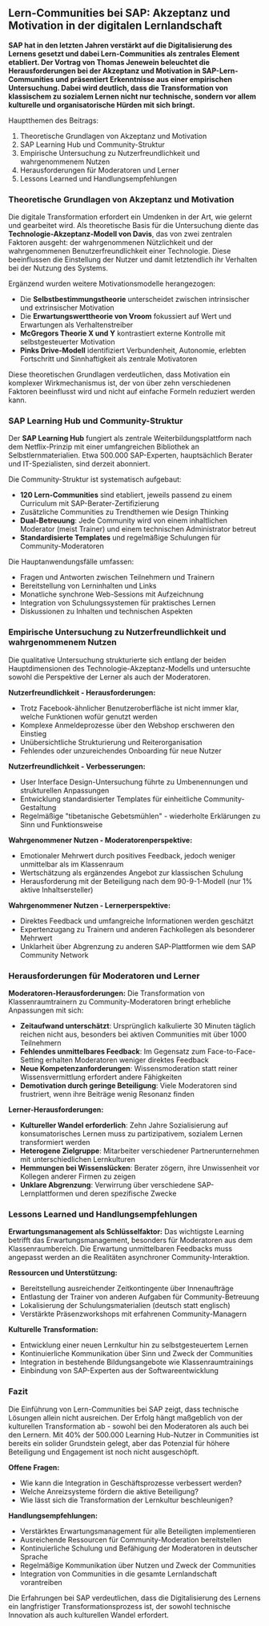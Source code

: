 ## Lern-Communities bei SAP: Akzeptanz und Motivation in der digitalen Lernlandschaft

**SAP hat in den letzten Jahren verstärkt auf die Digitalisierung des Lernens gesetzt und dabei Lern-Communities als zentrales Element etabliert. Der Vortrag von Thomas Jenewein beleuchtet die Herausforderungen bei der Akzeptanz und Motivation in SAP-Lern-Communities und präsentiert Erkenntnisse aus einer empirischen Untersuchung. Dabei wird deutlich, dass die Transformation von klassischem zu sozialem Lernen nicht nur technische, sondern vor allem kulturelle und organisatorische Hürden mit sich bringt.**

Hauptthemen des Beitrags:
1. Theoretische Grundlagen von Akzeptanz und Motivation
2. SAP Learning Hub und Community-Struktur
3. Empirische Untersuchung zu Nutzerfreundlichkeit und wahrgenommenem Nutzen
4. Herausforderungen für Moderatoren und Lerner
5. Lessons Learned und Handlungsempfehlungen

### Theoretische Grundlagen von Akzeptanz und Motivation

Die digitale Transformation erfordert ein Umdenken in der Art, wie gelernt und gearbeitet wird. Als theoretische Basis für die Untersuchung diente das **Technologie-Akzeptanz-Modell von Davis**, das von zwei zentralen Faktoren ausgeht: der wahrgenommenen Nützlichkeit und der wahrgenommenen Benutzerfreundlichkeit einer Technologie. Diese beeinflussen die Einstellung der Nutzer und damit letztendlich ihr Verhalten bei der Nutzung des Systems.

Ergänzend wurden weitere Motivationsmodelle herangezogen:
- Die **Selbstbestimmungstheorie** unterscheidet zwischen intrinsischer und extrinsischer Motivation
- Die **Erwartungswerttheorie von Vroom** fokussiert auf Wert und Erwartungen als Verhaltenstreiber
- **McGregors Theorie X und Y** kontrastiert externe Kontrolle mit selbstgesteuerter Motivation
- **Pinks Drive-Modell** identifiziert Verbundenheit, Autonomie, erlebten Fortschritt und Sinnhaftigkeit als zentrale Motivatoren

Diese theoretischen Grundlagen verdeutlichen, dass Motivation ein komplexer Wirkmechanismus ist, der von über zehn verschiedenen Faktoren beeinflusst wird und nicht auf einfache Formeln reduziert werden kann.

### SAP Learning Hub und Community-Struktur

Der **SAP Learning Hub** fungiert als zentrale Weiterbildungsplattform nach dem Netflix-Prinzip mit einer umfangreichen Bibliothek an Selbstlernmaterialien. Etwa 500.000 SAP-Experten, hauptsächlich Berater und IT-Spezialisten, sind derzeit abonniert. 

Die Community-Struktur ist systematisch aufgebaut:
- **120 Lern-Communities** sind etabliert, jeweils passend zu einem Curriculum mit SAP-Berater-Zertifizierung
- Zusätzliche Communities zu Trendthemen wie Design Thinking
- **Dual-Betreuung**: Jede Community wird von einem inhaltlichen Moderator (meist Trainer) und einem technischen Administrator betreut
- **Standardisierte Templates** und regelmäßige Schulungen für Community-Moderatoren

Die Hauptanwendungsfälle umfassen:
- Fragen und Antworten zwischen Teilnehmern und Trainern
- Bereitstellung von Lerninhalten und Links
- Monatliche synchrone Web-Sessions mit Aufzeichnung
- Integration von Schulungssystemen für praktisches Lernen
- Diskussionen zu Inhalten und technischen Aspekten

### Empirische Untersuchung zu Nutzerfreundlichkeit und wahrgenommenem Nutzen

Die qualitative Untersuchung strukturierte sich entlang der beiden Hauptdimensionen des Technologie-Akzeptanz-Modells und untersuchte sowohl die Perspektive der Lerner als auch der Moderatoren.

**Nutzerfreundlichkeit - Herausforderungen:**
- Trotz Facebook-ähnlicher Benutzeroberfläche ist nicht immer klar, welche Funktionen wofür genutzt werden
- Komplexe Anmeldeprozesse über den Webshop erschweren den Einstieg
- Unübersichtliche Strukturierung und Reiterorganisation
- Fehlendes oder unzureichendes Onboarding für neue Nutzer

**Nutzerfreundlichkeit - Verbesserungen:**
- User Interface Design-Untersuchung führte zu Umbenennungen und strukturellen Anpassungen
- Entwicklung standardisierter Templates für einheitliche Community-Gestaltung
- Regelmäßige "tibetanische Gebetsmühlen" - wiederholte Erklärungen zu Sinn und Funktionsweise

**Wahrgenommener Nutzen - Moderatorenperspektive:**
- Emotionaler Mehrwert durch positives Feedback, jedoch weniger unmittelbar als im Klassenraum
- Wertschätzung als ergänzendes Angebot zur klassischen Schulung
- Herausforderung mit der Beteiligung nach dem 90-9-1-Modell (nur 1% aktive Inhaltsersteller)

**Wahrgenommener Nutzen - Lernerperspektive:**
- Direktes Feedback und umfangreiche Informationen werden geschätzt
- Expertenzugang zu Trainern und anderen Fachkollegen als besonderer Mehrwert
- Unklarheit über Abgrenzung zu anderen SAP-Plattformen wie dem SAP Community Network

### Herausforderungen für Moderatoren und Lerner

**Moderatoren-Herausforderungen:**
Die Transformation von Klassenraumtrainern zu Community-Moderatoren bringt erhebliche Anpassungen mit sich:
- **Zeitaufwand unterschätzt**: Ursprünglich kalkulierte 30 Minuten täglich reichen nicht aus, besonders bei aktiven Communities mit über 1000 Teilnehmern
- **Fehlendes unmittelbares Feedback**: Im Gegensatz zum Face-to-Face-Setting erhalten Moderatoren weniger direktes Feedback
- **Neue Kompetenzanforderungen**: Wissensmoderation statt reiner Wissensvermittlung erfordert andere Fähigkeiten
- **Demotivation durch geringe Beteiligung**: Viele Moderatoren sind frustriert, wenn ihre Beiträge wenig Resonanz finden

**Lerner-Herausforderungen:**
- **Kultureller Wandel erforderlich**: Zehn Jahre Sozialisierung auf konsumatorisches Lernen muss zu partizipativem, sozialem Lernen transformiert werden
- **Heterogene Zielgruppe**: Mitarbeiter verschiedener Partnerunternehmen mit unterschiedlichen Lernkulturen
- **Hemmungen bei Wissenslücken**: Berater zögern, ihre Unwissenheit vor Kollegen anderer Firmen zu zeigen
- **Unklare Abgrenzung**: Verwirrung über verschiedene SAP-Lernplattformen und deren spezifische Zwecke

### Lessons Learned und Handlungsempfehlungen

**Erwartungsmanagement als Schlüsselfaktor:**
Das wichtigste Learning betrifft das Erwartungsmanagement, besonders für Moderatoren aus dem Klassenraumbereich. Die Erwartung unmittelbaren Feedbacks muss angepasst werden an die Realitäten asynchroner Community-Interaktion.

**Ressourcen und Unterstützung:**
- Bereitstellung ausreichender Zeitkontingente über Innenaufträge
- Entlastung der Trainer von anderen Aufgaben für Community-Betreuung
- Lokalisierung der Schulungsmaterialien (deutsch statt englisch)
- Verstärkte Präsenzworkshops mit erfahrenen Community-Managern

**Kulturelle Transformation:**
- Entwicklung einer neuen Lernkultur hin zu selbstgesteuertem Lernen
- Kontinuierliche Kommunikation über Sinn und Zweck der Communities
- Integration in bestehende Bildungsangebote wie Klassenraumtrainings
- Einbindung von SAP-Experten aus der Softwareentwicklung

### Fazit

Die Einführung von Lern-Communities bei SAP zeigt, dass technische Lösungen allein nicht ausreichen. Der Erfolg hängt maßgeblich von der kulturellen Transformation ab - sowohl bei den Moderatoren als auch bei den Lernern. Mit 40% der 500.000 Learning Hub-Nutzer in Communities ist bereits ein solider Grundstein gelegt, aber das Potenzial für höhere Beteiligung und Engagement ist noch nicht ausgeschöpft.

**Offene Fragen:**
- Wie kann die Integration in Geschäftsprozesse verbessert werden?
- Welche Anreizsysteme fördern die aktive Beteiligung?
- Wie lässt sich die Transformation der Lernkultur beschleunigen?

**Handlungsempfehlungen:**
- Verstärktes Erwartungsmanagement für alle Beteiligten implementieren
- Ausreichende Ressourcen für Community-Moderation bereitstellen
- Kontinuierliche Schulung und Befähigung der Moderatoren in deutscher Sprache
- Regelmäßige Kommunikation über Nutzen und Zweck der Communities
- Integration von Communities in die gesamte Lernlandschaft vorantreiben

Die Erfahrungen bei SAP verdeutlichen, dass die Digitalisierung des Lernens ein langfristiger Transformationsprozess ist, der sowohl technische Innovation als auch kulturellen Wandel erfordert.